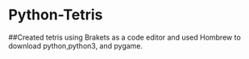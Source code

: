 # Python-Tetris


##Created tetris using Brakets as a code editor and used Hombrew to download python,python3, and pygame.
